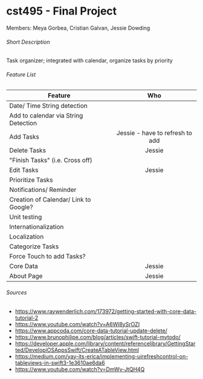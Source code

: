 # cst495 - Final Project

Members: Meya Gorbea, Cristian Galvan, Jessie Dowding

###### Short Description
Task organizer; integrated with calendar, organize tasks by priority

###### Feature List

| Feature        | Who         | 
| ------------- |:-------------:|
|  Date/ Time String detection    |       |
|  Add to calendar via String Detection    |       |
|  Add Tasks    |  Jessie  - have to refresh to add  |
|  Delete Tasks    |  Jessie     |
|  "Finish Tasks" (i.e. Cross off)    |    |
|  Edit Tasks    |   Jessie    |
|  Prioritize Tasks    |       |
|  Notifications/ Reminder    |       |
|  Creation of Calendar/ Link to Google?    |       |
|  Unit testing   |       |
|  Internationalization    |       |
|  Localization    |       |
|  Categorize Tasks    |       |
|  Force Touch to add Tasks?    |       |
|  Core Data   |  Jessie |
|  About Page  |  Jessie |



###### Sources

- https://www.raywenderlich.com/173972/getting-started-with-core-data-tutorial-2
- https://www.youtube.com/watch?v=A6Wl8ySrOZI
- https://www.appcoda.com/core-data-tutorial-update-delete/
- https://www.brunophilipe.com/blog/articles/swift-tutorial-mytodo/
- https://developer.apple.com/library/content/referencelibrary/GettingStarted/DevelopiOSAppsSwift/CreateATableView.html
- https://medium.com/yay-its-erica/implementing-uirefreshcontrol-on-tableviews-in-swift3-1e3610ae6da6
- https://www.youtube.com/watch?v=DmWv-JtQH4Q
